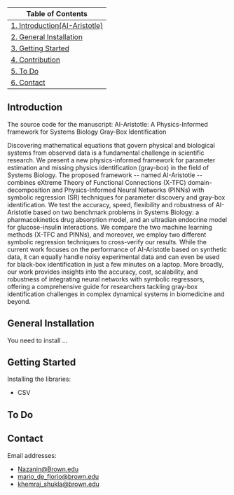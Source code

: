 
| Table of Contents |
| ----------------- |
| [1. Introduction(AI-Aristotle)](#Introduction) |
| [2. General Installation](#General-Installation) |
| [3. Getting Started](#Getting-Started) |
| [4. Contribution](#contributing) |
| [5. To Do](#To-Do) |
| [6. Contact](#Contact) |



## Introduction

The source code for the manuscript: AI-Aristotle: A Physics-Informed framework for Systems Biology Gray-Box Identification

Discovering mathematical equations that govern physical and biological systems from observed data is a fundamental challenge in scientific research. We present a new physics-informed framework for parameter estimation and missing physics identification (gray-box) in the field of Systems Biology. The proposed framework -- named AI-Aristotle -- combines eXtreme Theory of Functional Connections (X-TFC) domain-decomposition and Physics-Informed Neural Networks (PINNs) with symbolic regression (SR) techniques for parameter discovery and gray-box identification. We test the accuracy, speed, flexibility and robustness of AI-Aristotle based on two benchmark problems in Systems Biology: a pharmacokinetics drug absorption model, and an ultradian endocrine model for glucose-insulin interactions. We compare the two machine learning methods (X-TFC and PINNs), and moreover, we employ two different symbolic regression techniques to cross-verify our results. While the current work focuses on the performance of AI-Aristotle based on synthetic data, it can equally handle noisy experimental data and can even be used for black-box identification in just a few minutes on a laptop. More broadly, our work provides insights into the accuracy, cost, scalability, and robustness of integrating neural networks with symbolic regressors, offering a comprehensive guide for researchers tackling gray-box identification challenges in complex dynamical systems in biomedicine and beyond.





## General Installation

You need to install ...



## Getting Started

Installing the libraries:

- CSV



  
  
## To Do

  
## Contact
Email addresses: 
- Nazanin@Brown.edu 
- mario_de_florio@brown.edu
- khemraj_shukla@brown.edu
